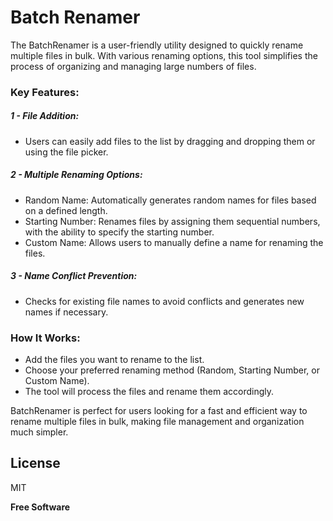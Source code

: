# Batch Renamer

The BatchRenamer is a user-friendly utility designed to quickly rename multiple files in bulk. With various renaming options, this tool simplifies the process of organizing and managing large numbers of files.
### Key Features:

##### 1 - File Addition:
- Users can easily add files to the list by dragging and dropping them or using the file picker.
##### 2 - Multiple Renaming Options:
- Random Name: Automatically generates random names for files based on a defined length.
- Starting Number: Renames files by assigning them sequential numbers, with the ability to specify the starting number.
- Custom Name: Allows users to manually define a name for renaming the files.
##### 3 - Name Conflict Prevention:
- Checks for existing file names to avoid conflicts and generates new names if necessary.
 
### How It Works:
- Add the files you want to rename to the list.
- Choose your preferred renaming method (Random, Starting Number, or Custom Name).
- The tool will process the files and rename them accordingly.

BatchRenamer is perfect for users looking for a fast and efficient way to rename multiple files in bulk, making file management and organization much simpler.


## License

MIT

**Free Software**
